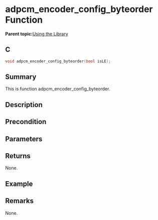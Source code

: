# adpcm\_encoder\_config\_byteorder Function

**Parent topic:**[Using the Library](GUID-FE2046A4-9113-4EB6-9B84-7298A09E2922.md)

## C

```c
void adpcm_encoder_config_byteorder(bool isLE);
```

## Summary

This is function adpcm\_encoder\_config\_byteorder.

## Description

## Precondition

## Parameters

## Returns

None.

## Example

## Remarks

None.

